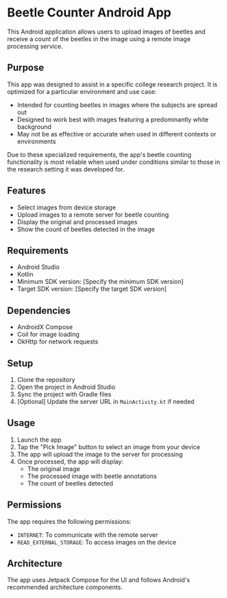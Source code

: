 # Beetle Counter Android App

This Android application allows users to upload images of beetles and receive a count of the beetles in the image using a remote image processing service.

## Purpose

This app was designed to assist in a specific college research project. It is optimized for a particular environment and use case:

- Intended for counting beetles in images where the subjects are spread out
- Designed to work best with images featuring a predominantly white background
- May not be as effective or accurate when used in different contexts or environments

Due to these specialized requirements, the app's beetle counting functionality is most reliable when used under conditions similar to those in the research setting it was developed for.

## Features

- Select images from device storage
- Upload images to a remote server for beetle counting
- Display the original and processed images
- Show the count of beetles detected in the image

## Requirements

- Android Studio
- Kotlin
- Minimum SDK version: [Specify the minimum SDK version]
- Target SDK version: [Specify the target SDK version]

## Dependencies

- AndroidX Compose
- Coil for image loading
- OkHttp for network requests

## Setup

1. Clone the repository
2. Open the project in Android Studio
3. Sync the project with Gradle files
4. [Optional] Update the server URL in `MainActivity.kt` if needed

## Usage

1. Launch the app
2. Tap the "Pick Image" button to select an image from your device
3. The app will upload the image to the server for processing
4. Once processed, the app will display:
   - The original image
   - The processed image with beetle annotations
   - The count of beetles detected

## Permissions

The app requires the following permissions:
- `INTERNET`: To communicate with the remote server
- `READ_EXTERNAL_STORAGE`: To access images on the device

## Architecture

The app uses Jetpack Compose for the UI and follows Android's recommended architecture components.
